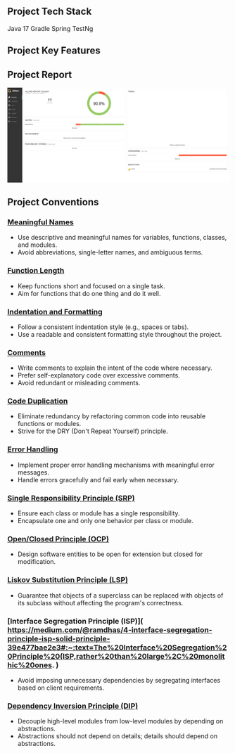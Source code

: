 ## Project Tech Stack
Java 17
Gradle
Spring 
TestNg


## Project Key Features

## Project Report
![Main Report Screen](report-exmple/mainscreen.png)


## Project Conventions

### [Meaningful Names](https://ashishmd.medium.com/summary-of-clean-code-by-robert-c-martin-part-2-meaningful-names-5b5baaa5b3c6)
- Use descriptive and meaningful names for variables, functions, classes, and modules.
- Avoid abbreviations, single-letter names, and ambiguous terms.

### [Function Length](https://medium.com/codex/should-functions-be-small-e76b45aa93f)
- Keep functions short and focused on a single task.
- Aim for functions that do one thing and do it well.

### [Indentation and Formatting](https://medium.com/nerd-for-tech/clean-code-formatting-source-code-structure-f3021575d79g)
- Follow a consistent indentation style (e.g., spaces or tabs).
- Use a readable and consistent formatting style throughout the project.

### [Comments](https://medium.com/codex/clean-code-comments-833e11a706dc)
- Write comments to explain the intent of the code where necessary.
- Prefer self-explanatory code over excessive comments.
- Avoid redundant or misleading comments.

### [Code Duplication](https://refactoring.guru/smells/duplicate-code)
- Eliminate redundancy by refactoring common code into reusable functions or modules.
- Strive for the DRY (Don't Repeat Yourself) principle.

### [Error Handling](https://medium.com/@himanshuganglani/clean-code-error-handling-d8562573d324#:~:text=Error%20handling%20is%20a%20critical,code%20is%20robust%20and%20maintainable.)
- Implement proper error handling mechanisms with meaningful error messages.
- Handle errors gracefully and fail early when necessary.

### [Single Responsibility Principle (SRP)](https://medium.com/javarevisited/mastering-the-single-responsibility-principle-a-guide-to-clean-code-89ac3b8335d1)
- Ensure each class or module has a single responsibility.
- Encapsulate one and only one behavior per class or module.

### [Open/Closed Principle (OCP)](https://medium.com/javarevisited/mastering-the-art-of-clean-code-how-to-apply-the-open-closed-principle-in-practice-811dc009eb3b#:~:text=Understanding%20the%20Open%2DClosed%20Principle&text=This%20means%20that%20when%20new,flexible%20and%20easier%20to%20maintain.)
- Design software entities to be open for extension but closed for modification.

### [Liskov Substitution Principle (LSP)](https://dev.to/oliverjumpertz/lsp-the-liskov-substitution-principle-2b1i)
- Guarantee that objects of a superclass can be replaced with objects of its subclass without affecting the program's correctness.

### [Interface Segregation Principle (ISP)]( https://medium.com/@ramdhas/4-interface-segregation-principle-isp-solid-principle-39e477bae2e3#:~:text=The%20Interface%20Segregation%20Principle%20(ISP,rather%20than%20large%2C%20monolithic%20ones. )
- Avoid imposing unnecessary dependencies by segregating interfaces based on client requirements.

### [Dependency Inversion Principle (DIP)](https://medium.com/@gabriellamedas/dip-the-dependency-inversion-principle-dbe0f784f3aa)
- Decouple high-level modules from low-level modules by depending on abstractions.
- Abstractions should not depend on details; details should depend on abstractions.
